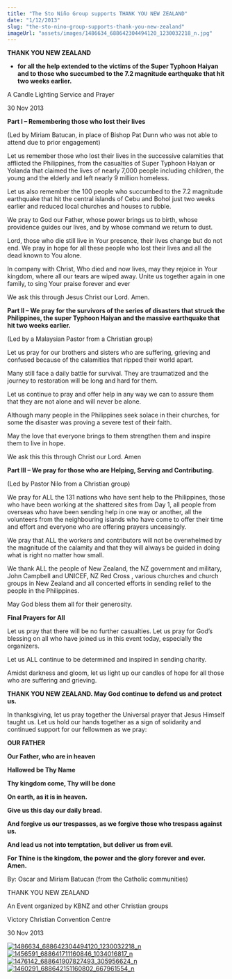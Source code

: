 ```yaml
---
title: "The Sto Niño Group supports THANK YOU NEW ZEALAND"
date: "1/12/2013"
slug: "the-sto-nino-group-supports-thank-you-new-zealand"
imageUrl: "assets/images/1486634_688642304494120_1230032218_n.jpg"
---
```


<!-- P { margin-bottom: 0.21cm; } -->

**THANK YOU NEW ZEALAND**

*   **for all the help extended to the victims of the Super Typhoon Haiyan and to those who succumbed to the 7.2 magnitude earthquake that hit two weeks earlier.**

A Candle Lighting Service and Prayer

30 Nov 2013

**Part I – Remembering those who lost their lives**

(Led by Miriam Batucan, in place of Bishop Pat Dunn who was not able to attend due to prior engagement)

Let us remember those who lost their lives in the successive calamities that afflicted the Philippines, from the casualties of Super Typhoon Haiyan or Yolanda that claimed the lives of nearly 7,000 people including children, the young and the elderly and left nearly 9 million homeless.

Let us also remember the 100 people who succumbed to the 7.2 magnitude earthquake that hit the central islands of Cebu and Bohol just two weeks earlier and reduced local churches and houses to rubble.

We pray to God our Father, whose power brings us to birth, whose providence guides our lives, and by whose command we return to dust.

Lord, those who die still live in Your presence, their lives change but do not end. We pray in hope for all these people who lost their lives and all the dead known to You alone.

In company with Christ, Who died and now lives, may they rejoice in Your kingdom, where all our tears are wiped away. Unite us together again in one family, to sing Your praise forever and ever

We ask this through Jesus Christ our Lord. Amen.

**Part II – We pray for the survivors of the series of disasters that struck the Philippines, the super Typhoon Haiyan and the massive earthquake that hit two weeks earlier.**

(Led by a Malaysian Pastor from a Christian group)

Let us pray for our brothers and sisters who are suffering, grieving and confused because of the calamities that ripped their world apart.

Many still face a daily battle for survival. They are traumatized and the journey to restoration will be long and hard for them.

Let us continue to pray and offer help in any way we can to assure them that they are not alone and will never be alone.

Although many people in the Philippines seek solace in their churches, for some the disaster was proving a severe test of their faith.

May the love that everyone brings to them strengthen them and inspire them to live in hope.

We ask this this through Christ our Lord. Amen

**Part III – We pray for those who are Helping, Serving and Contributing.**

(Led by Pastor Nilo from a Christian group)

We pray for ALL the 131 nations who have sent help to the Philippines, those who have been working at the shattered sites from Day 1, all people from overseas who have been sending help in one way or another, all the volunteers from the neighbouring islands who have come to offer their time and effort and everyone who are offering prayers unceasingly.

We pray that ALL the workers and contributors will not be overwhelmed by the magnitude of the calamity and that they will always be guided in doing what is right no matter how small.

We thank ALL the people of New Zealand, the NZ government and military, John Campbell and UNICEF, NZ Red Cross , various churches and church groups in New Zealand and all concerted efforts in sending relief to the people in the Philippines.

May God bless them all for their generosity.

**Final Prayers for All**

Let us pray that there will be no further casualties. Let us pray for God’s blessing on all who have joined us in this event today, especially the organizers.

Let us ALL continue to be determined and inspired in sending charity.

Amidst darkness and gloom, let us light up our candles of hope for all those who are suffering and grieving.

**THANK YOU NEW ZEALAND. May God continue to defend us and protect us.**

In thanksgiving, let us pray together the Universal prayer that Jesus Himself taught us. Let us hold our hands together as a sign of solidarity and continued support for our fellowmen as we pray:

**OUR FATHER**

**Our Father, who are in heaven**

**Hallowed be Thy Name**

**Thy kingdom come, Thy will be done**

**On earth, as it is in heaven.**

**Give us this day our daily bread.**

**And forgive us our trespasses, as we forgive those who trespass against us.**

**And lead us not into temptation, but deliver us from evil.**

**For Thine is the kingdom, the power and the glory forever and ever. Amen.**

By: Oscar and Miriam Batucan (from the Catholic communities)

THANK YOU NEW ZEALAND

An Event organized by KBNZ and other Christian groups

Victory Christian Convention Centre

30 Nov 2013

[![1486634_688642304494120_1230032218_n](https://i0.wp.com/santonino-nz.org/wp-content/uploads/2013/12/1486634_688642304494120_1230032218_n.jpg?resize=960%2C314)](https://i0.wp.com/santonino-nz.org/wp-content/uploads/2013/12/1486634_688642304494120_1230032218_n.jpg) [![1456591_688641711160846_1034016817_n](https://i0.wp.com/santonino-nz.org/wp-content/uploads/2013/12/1456591_688641711160846_1034016817_n.jpg?resize=720%2C480)](https://i0.wp.com/santonino-nz.org/wp-content/uploads/2013/12/1456591_688641711160846_1034016817_n.jpg) [![1476142_688641907827493_305956624_n](https://i0.wp.com/santonino-nz.org/wp-content/uploads/2013/12/1476142_688641907827493_305956624_n.jpg?resize=720%2C480)](https://i0.wp.com/santonino-nz.org/wp-content/uploads/2013/12/1476142_688641907827493_305956624_n.jpg) [![1460291_688642151160802_667961554_n](https://i0.wp.com/santonino-nz.org/wp-content/uploads/2013/12/1460291_688642151160802_667961554_n.jpg?resize=960%2C535)](https://i0.wp.com/santonino-nz.org/wp-content/uploads/2013/12/1460291_688642151160802_667961554_n.jpg)